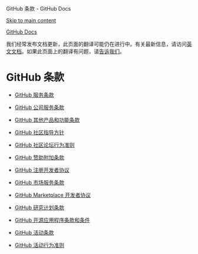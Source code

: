 GitHub 条款 - GitHub Docs

[Skip to main content](#main-content)

[](/cn)[GitHub Docs](/cn)

我们经常发布文档更新，此页面的翻译可能仍在进行中。有关最新信息，请访问[英文文档](/en)。如果此页面上的翻译有问题，请[告诉我们](https://github.com/contact?form[subject]=translation%20issue%20on%20docs.github.com&form[comments]=)。

GitHub 条款
==========

* [GitHub 服务条款](/cn/site-policy/github-terms/github-terms-of-service)

* [GitHub 公司服务条款](/cn/site-policy/github-terms/github-corporate-terms-of-service)

* [GitHub 其他产品和功能条款](/cn/site-policy/github-terms/github-terms-for-additional-products-and-features)

* [GitHub 社区指导方针](/cn/site-policy/github-terms/github-community-guidelines)

* [GitHub 社区论坛行为准则](/cn/site-policy/github-terms/github-community-forum-code-of-conduct)

* [GitHub 赞助附加条款](/cn/site-policy/github-terms/github-sponsors-additional-terms)

* [GitHub 注册开发者协议](/cn/site-policy/github-terms/github-registered-developer-agreement)

* [GitHub 市场服务条款](/cn/site-policy/github-terms/github-marketplace-terms-of-service)

* [GitHub Marketplace 开发者协议](/cn/site-policy/github-terms/github-marketplace-developer-agreement)

* [GitHub 研究计划条款](/cn/site-policy/github-terms/github-research-program-terms)

* [GitHub 开源应用程序条款和条件](/cn/site-policy/github-terms/github-open-source-applications-terms-and-conditions)

* [GitHub 活动条款](/cn/site-policy/github-terms/github-event-terms)

* [GitHub 活动行为准则](/cn/site-policy/github-terms/github-event-code-of-conduct)
